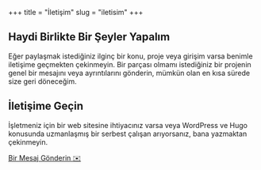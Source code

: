 +++
title = "İletişim"
slug = "iletisim"
+++

## Haydi Birlikte Bir Şeyler Yapalım

Eğer paylaşmak istediğiniz ilginç bir konu, proje veya girişim varsa benimle iletişime geçmekten çekinmeyin.
Bir parçası olmamı istediğiniz bir projenin genel bir mesajını veya ayrıntılarını gönderin, mümkün olan en kısa sürede size geri döneceğim.

## İletişime Geçin
İşletmeniz için bir web sitesine ihtiyacınız varsa veya WordPress ve Hugo konusunda uzmanlaşmış bir serbest çalışan arıyorsanız, bana yazmaktan çekinmeyin.

<a role=button href="mailto:alperor@gmail.com?cc=alper@eorus.com&subject=Eorus Websitesinden İletişim" class="btn btn-primary m-2">Bir Mesaj Gönderin ✉️</a>
